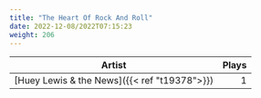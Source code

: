 ```yaml
---
title: "The Heart Of Rock And Roll"
date: 2022-12-08/2022T07:15:23
weight: 206
---
```




 Artist | Plays 
----- | -----:
[Huey Lewis & the News]({{< ref "t19378">}}) | 1
